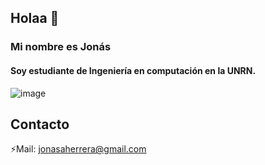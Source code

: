 ## Holaa 👋

### Mi nombre es Jonás

#### Soy estudiante de Ingeniería en computación en la UNRN.
![image](https://user-images.githubusercontent.com/105248090/168651138-32d4f584-87a8-48f3-b69b-8feb695a341c.png)

## Contacto

⚡Mail: jonasaherrera@gmail.com


<!--
**Jonaa-Herrera/Jonaa-Herrera** is a ✨ _special_ ✨ repository because its `README.md` (this file) appears on your GitHub profile.

Here are some ideas to get you started:

- 🔭 I’m currently working on ...
- 🌱 I’m currently learning ...
- 👯 I’m looking to collaborate on ...
- 🤔 I’m looking for help with ...
- 💬 Ask me about ...
- 📫 How to reach me: ...
- 😄 Pronouns: ...
- ⚡ Fun fact: ...
-->
